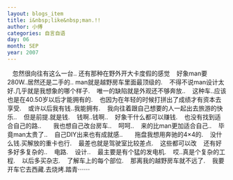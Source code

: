 ```yaml
---
layout: blogs_item
title: i&nbsp;like&nbsp;man.!!
author: 小傅
categories: 自言自语
day: 06
month: SEP
year: 2007
---
```




&nbsp;&nbsp;
忽然很向往有这么一台..
还有那种在野外开大卡度假的感觉
&nbsp;&nbsp;
好象man要280W..居然还是二手的..
man就是越野房车里面最顶级的.
&nbsp;&nbsp;
不得不说man设计太好.几乎就是我想象的哪个样子.
&nbsp;&nbsp;
唯一的缺陷就是外观还不够奔放..
&nbsp;&nbsp;
这种车..应该也是在40.50岁以后才能拥有的.
&nbsp;&nbsp;
也因为在年轻的时候打拼出了成绩才有资本去享受.
&nbsp;&nbsp;
或许以后我有钱..我能拥有.
&nbsp;&nbsp;
我向往着跟自己想要的人一起出去旅游的快乐..
&nbsp;&nbsp;
但是前提.就是钱.
&nbsp;&nbsp;
钱啊..钱啊..
&nbsp;&nbsp;
好象干什么都可以赚钱.
&nbsp;&nbsp;
也没有找到适合自己的路..
&nbsp;&nbsp;
&nbsp;&nbsp;
我也想自己改台房车..
&nbsp;&nbsp; 呵呵..
&nbsp;&nbsp;
来的比man更加适合自己..
&nbsp;&nbsp;
毕竟man太贵了..
&nbsp;&nbsp;
自己DIY出来也有成就感..
&nbsp;&nbsp;
&nbsp;&nbsp;
拖盘我想用奔驰的4×4的.
&nbsp;&nbsp;
没什么钱.买解放的重卡也行.
&nbsp;&nbsp;&nbsp;最差也就是驾驶室比较差点.
&nbsp;&nbsp;
这些都可以改
&nbsp;&nbsp;
还有好多好多复杂的..
&nbsp;&nbsp; 电路.
&nbsp;&nbsp; 设计..
&nbsp;&nbsp;
最主要是有个猛的发电机.
&nbsp;&nbsp;
哎..真是个复杂的工程.
&nbsp;&nbsp;
以后多买杂志.
&nbsp;&nbsp;
了解车上的每个部位.
&nbsp;&nbsp;
那离我的越野房车就不远了.
&nbsp;&nbsp;
我要开车它去西藏.去烧烤.踏青⋯⋯



&nbsp;






&nbsp;












